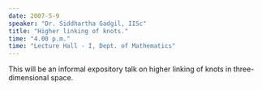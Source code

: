 ```yaml
---
date: 2007-5-9
speaker: "Dr. Siddhartha Gadgil, IISc"
title: "Higher linking of knots."
time: "4.00 p.m." 
time: "Lecture Hall - I, Dept. of Mathematics"
---
```

This will be an informal expository talk on higher linking of knots in three-dimensional space.
